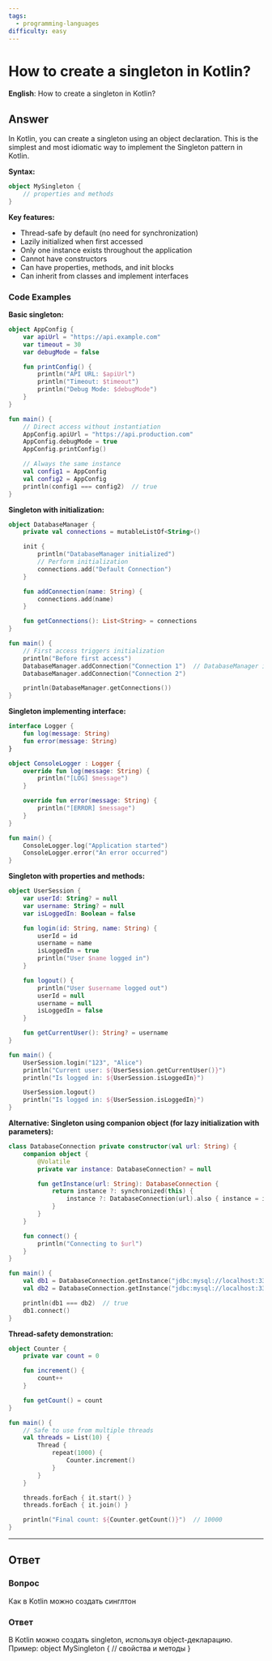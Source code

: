 ```yaml
---
tags:
  - programming-languages
difficulty: easy
---
```


# How to create a singleton in Kotlin?

**English**: How to create a singleton in Kotlin?

## Answer

In Kotlin, you can create a singleton using an object declaration. This is the simplest and most idiomatic way to implement the Singleton pattern in Kotlin.

**Syntax:**
```kotlin
object MySingleton {
    // properties and methods
}
```

**Key features:**
- Thread-safe by default (no need for synchronization)
- Lazily initialized when first accessed
- Only one instance exists throughout the application
- Cannot have constructors
- Can have properties, methods, and init blocks
- Can inherit from classes and implement interfaces

### Code Examples

**Basic singleton:**
```kotlin
object AppConfig {
    var apiUrl = "https://api.example.com"
    var timeout = 30
    var debugMode = false

    fun printConfig() {
        println("API URL: $apiUrl")
        println("Timeout: $timeout")
        println("Debug Mode: $debugMode")
    }
}

fun main() {
    // Direct access without instantiation
    AppConfig.apiUrl = "https://api.production.com"
    AppConfig.debugMode = true
    AppConfig.printConfig()

    // Always the same instance
    val config1 = AppConfig
    val config2 = AppConfig
    println(config1 === config2)  // true
}
```

**Singleton with initialization:**
```kotlin
object DatabaseManager {
    private val connections = mutableListOf<String>()

    init {
        println("DatabaseManager initialized")
        // Perform initialization
        connections.add("Default Connection")
    }

    fun addConnection(name: String) {
        connections.add(name)
    }

    fun getConnections(): List<String> = connections
}

fun main() {
    // First access triggers initialization
    println("Before first access")
    DatabaseManager.addConnection("Connection 1")  // DatabaseManager initialized
    DatabaseManager.addConnection("Connection 2")

    println(DatabaseManager.getConnections())
}
```

**Singleton implementing interface:**
```kotlin
interface Logger {
    fun log(message: String)
    fun error(message: String)
}

object ConsoleLogger : Logger {
    override fun log(message: String) {
        println("[LOG] $message")
    }

    override fun error(message: String) {
        println("[ERROR] $message")
    }
}

fun main() {
    ConsoleLogger.log("Application started")
    ConsoleLogger.error("An error occurred")
}
```

**Singleton with properties and methods:**
```kotlin
object UserSession {
    var userId: String? = null
    var username: String? = null
    var isLoggedIn: Boolean = false

    fun login(id: String, name: String) {
        userId = id
        username = name
        isLoggedIn = true
        println("User $name logged in")
    }

    fun logout() {
        println("User $username logged out")
        userId = null
        username = null
        isLoggedIn = false
    }

    fun getCurrentUser(): String? = username
}

fun main() {
    UserSession.login("123", "Alice")
    println("Current user: ${UserSession.getCurrentUser()}")
    println("Is logged in: ${UserSession.isLoggedIn}")

    UserSession.logout()
    println("Is logged in: ${UserSession.isLoggedIn}")
}
```

**Alternative: Singleton using companion object (for lazy initialization with parameters):**
```kotlin
class DatabaseConnection private constructor(val url: String) {
    companion object {
        @Volatile
        private var instance: DatabaseConnection? = null

        fun getInstance(url: String): DatabaseConnection {
            return instance ?: synchronized(this) {
                instance ?: DatabaseConnection(url).also { instance = it }
            }
        }
    }

    fun connect() {
        println("Connecting to $url")
    }
}

fun main() {
    val db1 = DatabaseConnection.getInstance("jdbc:mysql://localhost:3306")
    val db2 = DatabaseConnection.getInstance("jdbc:mysql://localhost:3306")

    println(db1 === db2)  // true
    db1.connect()
}
```

**Thread-safety demonstration:**
```kotlin
object Counter {
    private var count = 0

    fun increment() {
        count++
    }

    fun getCount() = count
}

fun main() {
    // Safe to use from multiple threads
    val threads = List(10) {
        Thread {
            repeat(1000) {
                Counter.increment()
            }
        }
    }

    threads.forEach { it.start() }
    threads.forEach { it.join() }

    println("Final count: ${Counter.getCount()}")  // 10000
}
```

---

## Ответ

### Вопрос
Как в Kotlin можно создать синглтон

### Ответ
В Kotlin можно создать singleton, используя object-декларацию. Пример: object MySingleton { // свойства и методы }
